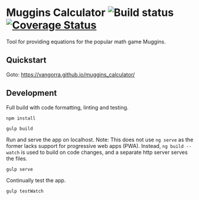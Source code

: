 # Muggins Calculator ![Build status](https://github.com/vangorra/muggins_calculator/workflows/Build/badge.svg?branch=main) [![Coverage Status](https://coveralls.io/repos/github/vangorra/muggins_calculator/badge.svg)](https://coveralls.io/github/vangorra/muggins_calculator)

Tool for providing equations for the popular math game Muggins.

## Quickstart

Goto: https://vangorra.github.io/muggins_calculator/

## Development

Full build with code formatting, linting and testing.
```shell
npm install
```

```shell
gulp build
```

Run and serve the app on localhost.
Note: This does not use `ng serve` as the former lacks support for progressive web apps (PWA).
Instead, `ng build --watch` is used to build on code changes, and a separate http server serves the files.
```shell
gulp serve
```

Continually test the app.
```shell
gulp testWatch
```
